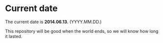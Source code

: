 # Current date

The current date is **2014.06.13.** (YYYY.MM.DD.)

This repository will be good when the world ends, so we will know how long it lasted.